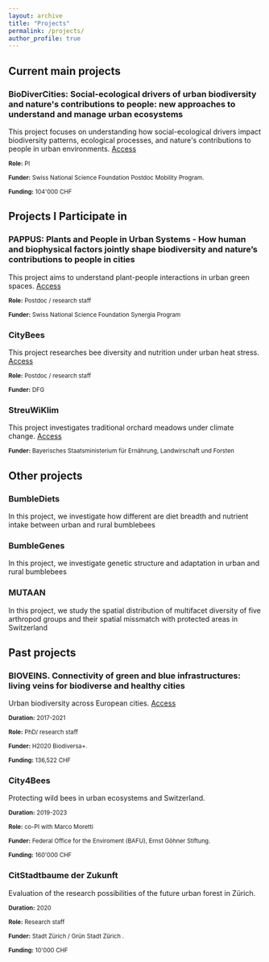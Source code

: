 ```yaml
---
layout: archive
title: "Projects"
permalink: /projects/
author_profile: true
---
```


<h2>Current main projects</h2>

<div class="project-item">
  <h3>BioDiverCities:  Social-ecological drivers of urban biodiversity and nature's contributions to people: new approaches to understand and manage urban ecosystems </h3>
  <p>This project focuses on understanding how social-ecological drivers impact biodiversity patterns, ecological processes, and nature's contributions to people in urban environments. <a href="https://data.snf.ch/grants/grant/217754" class="access-link">Access</a></p>
  <p><span style="font-size: smaller;"><strong>Role:</strong> PI</span></p>
  <p><span style="font-size: smaller;"><strong>Funder:</strong> Swiss National Science Foundation Postdoc Mobility Program.</span></p>
  <p><span style="font-size: smaller;"><strong>Funding:</strong> 104'000 CHF</span></p>
</div>

<h2>Projects I Participate in</h2>
<div class="project-item">
  <h3>PAPPUS: Plants and People in Urban Systems  - How human and biophysical factors jointly shape biodiversity and nature’s contributions to people in cities </h3>
  <p>This project aims to understand plant-people interactions in urban green spaces. <a href="https://data.snf.ch/grants/grant/213584" class="access-link">Access</a></p>
  <p><span style="font-size: smaller;"><strong>Role:</strong> Postdoc / research staff</span></p>
  <p><span style="font-size: smaller;"><strong>Funder:</strong> Swiss National Science Foundation Synergia Program</span></p>
</div>

<div class="project-item">
  <h3>CityBees</h3>
  <p>This project researches bee diversity and nutrition under urban heat stress. <a href="https://www.streuwiklimprojekt.de/" class="access-link">Access</a></p>
  <p><span style="font-size: smaller;"><strong>Role:</strong> Postdoc / research staff</span></p>
  <p><span style="font-size: smaller;"><strong>Funder:</strong> DFG </span></p>
</div>

<div class="project-item">
  <h3>StreuWiKlim</h3>
  <p>This project investigates traditional orchard meadows under climate change.  <a href="https://www.streuwiklimprojekt.de/" class="access-link">Access</a></p>
  <p><span style="font-size: smaller;"><strong>Funder:</strong> Bayerisches Staatsministerium für Ernährung, Landwirschaft und Forsten</span></p>
</div>


<h2>Other projects</h2>
<div class="project-item">
  <h3>BumbleDiets </h3>
  <p>In this project, we investigate how different are diet breadth and nutrient intake between urban and rural bumblebees</p>
</div>
<div class="project-item">
  <h3>BumbleGenes </h3>
  <p>In this project, we investigate genetic structure and adaptation in urban and rural bumblebees</p>
</div>
<div class="project-item">
  <h3>MUTAAN </h3>
  <p>In this project, we study the spatial distribution of multifacet diversity of five arthropod groups and their spatial missmatch with protected areas in Switzerland</p>
</div>

<h2>Past projects</h2>
<div class="project-item">
<h3>BIOVEINS. Connectivity of green and blue infrastructures: living veins for biodiverse and healthy cities </h3>
<p>Urban biodiversity across European cities. <a href="https://data.snf.ch/grants/grant/172467" class="access-link">Access</a></p>
 <p><span style="font-size: smaller;"><strong>Duration:</strong> 2017-2021</span></p>
 <p><span style="font-size: smaller;"><strong>Role:</strong> PhD/ research staff</span></p>
 <p><span style="font-size: smaller;"><strong>Funder:</strong> H2020 Biodiversa+.</span></p>
 <p><span style="font-size: smaller;"><strong>Funding:</strong>  136,522 CHF</span></p>
</div>
 <div class="project-item">
<h3>City4Bees</h3>
<p>Protecting wild bees in urban ecosystems and Switzerland.</p>
 <p><span style="font-size: smaller;"><strong>Duration:</strong> 2019-2023</span></p>
 <p><span style="font-size: smaller;"><strong>Role:</strong> co-PI with Marco Moretti</span></p>
 <p><span style="font-size: smaller;"><strong>Funder:</strong> Federal Office for the Enviroment (BAFU), Ernst Göhner Stiftung.</span></p>
 <p><span style="font-size: smaller;"><strong>Funding:</strong> 160'000 CHF</span></p>
</div>
 <div class="project-item">
<h3>CitStadtbaume der Zukunft</h3>
<p> Evaluation of the research possibilities of the future urban forest in Zürich.</p>
 <p><span style="font-size: smaller;"><strong>Duration:</strong> 2020</span></p>
 <p><span style="font-size: smaller;"><strong>Role:</strong> Research staff</span></p>
 <p><span style="font-size: smaller;"><strong>Funder:</strong> Stadt Zürich / Grün Stadt Zürich .</span></p>
 <p><span style="font-size: smaller;"><strong>Funding:</strong> 10'000 CHF</span></p>
 </div> 
